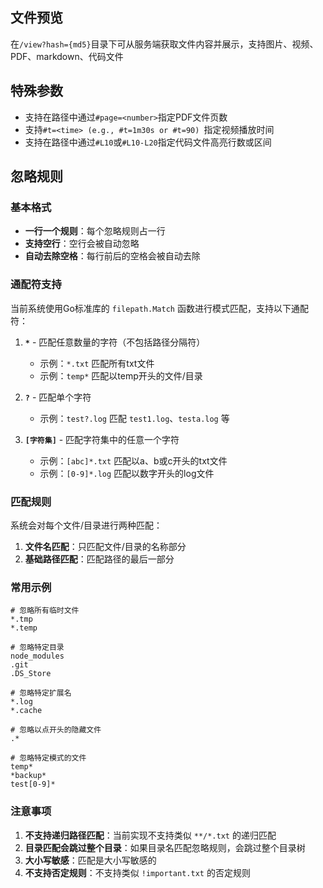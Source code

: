 ## 文件预览

在`/view?hash={md5}`目录下可从服务端获取文件内容并展示，支持图片、视频、PDF、markdown、代码文件

## 特殊参数

- 支持在路径中通过`#page=<number>`指定PDF文件页数
- 支持`#t=<time> (e.g., #t=1m30s or #t=90) `指定视频播放时间
- 支持在路径中通过`#L10`或`#L10-L20`指定代码文件高亮行数或区间

## 忽略规则


### 基本格式

- **一行一个规则**：每个忽略规则占一行
- **支持空行**：空行会被自动忽略
- **自动去除空格**：每行前后的空格会被自动去除

### 通配符支持

当前系统使用Go标准库的 `filepath.Match` 函数进行模式匹配，支持以下通配符：

1. **`*`** - 匹配任意数量的字符（不包括路径分隔符）
   - 示例：`*.txt` 匹配所有txt文件
   - 示例：`temp*` 匹配以temp开头的文件/目录

2. **`?`** - 匹配单个字符
   - 示例：`test?.log` 匹配 `test1.log`、`testa.log` 等

3. **`[字符集]`** - 匹配字符集中的任意一个字符
   - 示例：`[abc]*.txt` 匹配以a、b或c开头的txt文件
   - 示例：`[0-9]*.log` 匹配以数字开头的log文件

### 匹配规则

系统会对每个文件/目录进行两种匹配：
1. **文件名匹配**：只匹配文件/目录的名称部分
2. **基础路径匹配**：匹配路径的最后一部分

### 常用示例

```
# 忽略所有临时文件
*.tmp
*.temp

# 忽略特定目录
node_modules
.git
.DS_Store

# 忽略特定扩展名
*.log
*.cache

# 忽略以点开头的隐藏文件
.*

# 忽略特定模式的文件
temp*
*backup*
test[0-9]*
```

### 注意事项

1. **不支持递归路径匹配**：当前实现不支持类似 `**/*.txt` 的递归匹配
2. **目录匹配会跳过整个目录**：如果目录名匹配忽略规则，会跳过整个目录树
3. **大小写敏感**：匹配是大小写敏感的
4. **不支持否定规则**：不支持类似 `!important.txt` 的否定规则
